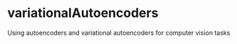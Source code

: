 # variationalAutoencoders
Using autoencoders and variational autoencoders for computer vision tasks
